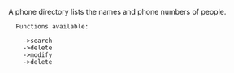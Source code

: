 A phone directory lists the names and phone numbers of people.

      Functions available:

        ->search
        ->delete
        ->modify
        ->delete
